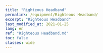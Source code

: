 ```yaml
---
title: "Righteous Headband"
permalink: /equipment/Righteous Headband/
excerpt: "Righteous Headband"
last_modified_at: 2021-01-25
lang: en
ref: "Righteous Headband.md"
toc: false
classes: wide
---
```


